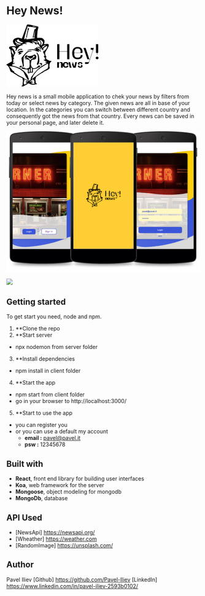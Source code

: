 # Hey News!
![](images/logo.png)

Hey news is a small mobile application to chek your news by filters from today or select news by category.
The given news are all in base of your location.
In the categories you can switch between different country and consequently got the news from that country.
Every news can be saved in your personal page, and later delete it.

![](images/login.jpg)

![](images/page.jpg)

## Getting started
To get start you need, node and npm. 

1. **Clone the repo
2. **Start server
  - npx nodemon from server folder
  
3. **Install dependencies
  - npm install in client folder 
  
4. **Start the app
  - npm start from client folder
  - go in your browser to http://localhost:3000/

5. **Start to use the app
  - you can register you
  - or you can use a default my account
    - **email :** pavel@pavel.it  
    - **psw :** 12345678
 
 ## Built with
  - **React**, front end library for building user interfaces
  - **Koa**, web framework for the server
  - **Mongoose**, object modeling for mongodb
  - **MongoDb**, database
  
  ## API Used
  - [NewsApi] https://newsapi.org/
  - [Wheather] https://weather.com
  - [RandomImage] https://unsplash.com/
  
  ## Author
  Pavel Iliev
  [Github] https://github.com/Pavel-Iliev
  [LinkedIn] https://www.linkedin.com/in/pavel-iliev-2593b0102/
  
  
